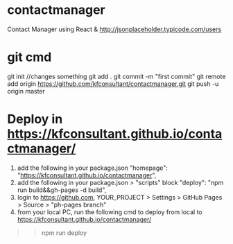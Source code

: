 # contactmanager
Contact Manager using React &amp; http://jsonplaceholder.typicode.com/users

# git cmd
git init
//changes something
git add .
git commit -m "first commit"
git remote add origin https://github.com/kfconsultant/contactmanager.git
git push -u origin master

# Deploy in https://kfconsultant.github.io/contactmanager/
1) add the following in your package.json
"homepage": "https://kfconsultant.github.io/contactmanager",
2) add the following in your package.json > "scripts" block
"deploy": "npm run build&&gh-pages -d build",
3) login to https://github.com, YOUR_PROJECT > Settings > GitHub Pages > Source > "ph-pages branch"
4) from your local PC, run the following cmd to deploy from local to https://kfconsultant.github.io/contactmanager/
>> npm run deploy
